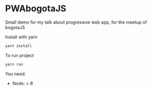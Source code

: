 # PWAbogotaJS
Small demo for my talk about progressive web app, for the meetup of bogotaJS

Install with yarn
```bash
yarn install
```

To run project
```bash
yarn run
```

You need: 

 * Node: > 8
